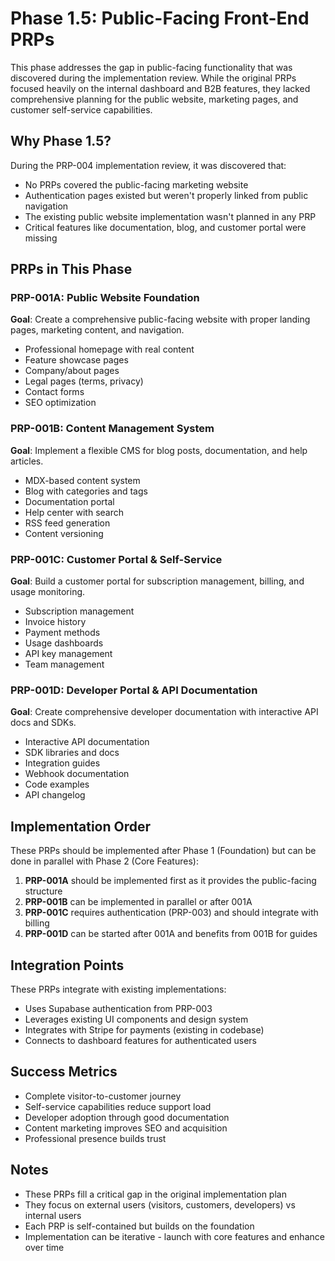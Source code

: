 # Phase 1.5: Public-Facing Front-End PRPs

This phase addresses the gap in public-facing functionality that was discovered during the implementation review. While the original PRPs focused heavily on the internal dashboard and B2B features, they lacked comprehensive planning for the public website, marketing pages, and customer self-service capabilities.

## Why Phase 1.5?

During the PRP-004 implementation review, it was discovered that:

- No PRPs covered the public-facing marketing website
- Authentication pages existed but weren't properly linked from public navigation
- The existing public website implementation wasn't planned in any PRP
- Critical features like documentation, blog, and customer portal were missing

## PRPs in This Phase

### PRP-001A: Public Website Foundation

**Goal**: Create a comprehensive public-facing website with proper landing pages, marketing content, and navigation.

- Professional homepage with real content
- Feature showcase pages
- Company/about pages
- Legal pages (terms, privacy)
- Contact forms
- SEO optimization

### PRP-001B: Content Management System

**Goal**: Implement a flexible CMS for blog posts, documentation, and help articles.

- MDX-based content system
- Blog with categories and tags
- Documentation portal
- Help center with search
- RSS feed generation
- Content versioning

### PRP-001C: Customer Portal & Self-Service

**Goal**: Build a customer portal for subscription management, billing, and usage monitoring.

- Subscription management
- Invoice history
- Payment methods
- Usage dashboards
- API key management
- Team management

### PRP-001D: Developer Portal & API Documentation

**Goal**: Create comprehensive developer documentation with interactive API docs and SDKs.

- Interactive API documentation
- SDK libraries and docs
- Integration guides
- Webhook documentation
- Code examples
- API changelog

## Implementation Order

These PRPs should be implemented after Phase 1 (Foundation) but can be done in parallel with Phase 2 (Core Features):

1. **PRP-001A** should be implemented first as it provides the public-facing structure
2. **PRP-001B** can be implemented in parallel or after 001A
3. **PRP-001C** requires authentication (PRP-003) and should integrate with billing
4. **PRP-001D** can be started after 001A and benefits from 001B for guides

## Integration Points

These PRPs integrate with existing implementations:

- Uses Supabase authentication from PRP-003
- Leverages existing UI components and design system
- Integrates with Stripe for payments (existing in codebase)
- Connects to dashboard features for authenticated users

## Success Metrics

- Complete visitor-to-customer journey
- Self-service capabilities reduce support load
- Developer adoption through good documentation
- Content marketing improves SEO and acquisition
- Professional presence builds trust

## Notes

- These PRPs fill a critical gap in the original implementation plan
- They focus on external users (visitors, customers, developers) vs internal users
- Each PRP is self-contained but builds on the foundation
- Implementation can be iterative - launch with core features and enhance over time
